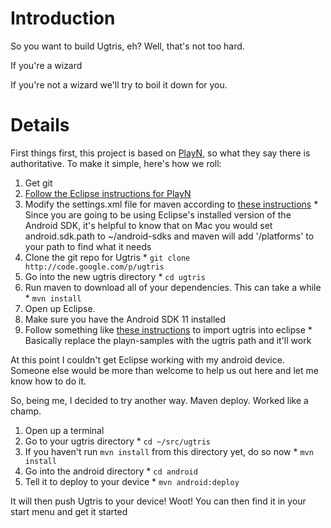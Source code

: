 # Introduction #

So you want to build Ugtris, eh? Well, that's not too hard.

If you're a wizard

If you're not a wizard we'll try to boil it down for you.

# Details #

First things first, this project is based on [PlayN](http://code.google.com/p/playn/wiki/GettingStarted), so what they say there is authoritative. To make it simple, here's how we roll:

  1. Get git
  1. [Follow the Eclipse instructions for PlayN](http://code.google.com/p/playn/wiki/GettingStarted#One_time_Eclipse_setup)
  1. Modify the settings.xml file for maven according to [these instructions](http://code.google.com/p/playn/wiki/MavenAndroidBuild#Configure_Android_SDK_Path)
    * Since you are going to be using Eclipse's installed version of the Android SDK, it's helpful to know that on Mac you would set android.sdk.path to ~/android-sdks and maven will add '/platforms' to your path to find what it needs
  1. Clone the git repo for Ugtris
    * `git clone http://code.google.com/p/ugtris`
  1. Go into the new ugtris directory
    * `cd ugtris`
  1. Run maven to download all of your dependencies. This can take a while
    * `mvn install`
  1. Open up Eclipse.
  1. Make sure you have the Android SDK 11 installed
  1. Follow something like [these instructions](http://code.google.com/p/playn/wiki/GettingStarted#Import_projects) to import ugtris into eclipse
    * Basically replace the playn-samples with the ugtris path and it'll work

At this point I couldn't get Eclipse working with my android device. Someone else would be more than welcome to help us out here and let me know how to do it.

So, being me, I decided to try another way. Maven deploy. Worked like a champ.

  1. Open up a terminal
  1. Go to your ugtris directory
    * `cd ~/src/ugtris`
  1. If you haven't run `mvn install` from this directory yet, do so now
    * `mvn install`
  1. Go into the android directory
    * `cd android`
  1. Tell it to deploy to your device
    * `mvn android:deploy`

It will then push Ugtris to your device! Woot! You can then find it in your start menu and get it started
